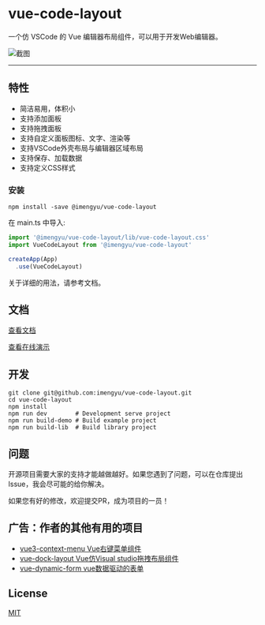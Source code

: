 
# vue-code-layout

一个仿 VSCode 的 Vue 编辑器布局组件，可以用于开发Web编辑器。

![截图](https://raw.githubusercontent.com/imengyu/vue-code-layout/master/screenshot/first.jpg)

---

## 特性

* 简洁易用，体积小
* 支持添加面板
* 支持拖拽面板
* 支持自定义面板图标、文字、渲染等
* 支持VSCode外壳布局与编辑器区域布局
* 支持保存、加载数据
* 支持定义CSS样式

### 安装

```
npm install -save @imengyu/vue-code-layout
```

在 main.ts 中导入:

```js
import '@imengyu/vue-code-layout/lib/vue-code-layout.css'
import VueCodeLayout from '@imengyu/vue-code-layout'

createApp(App)
  .use(VueCodeLayout)  

```

关于详细的用法，请参考文档。

## 文档

[查看文档](https://imengyu.top/pages/vue-code-layout-docs/)

[查看在线演示](https://imengyu.top/pages/vue-code-layout-demo/)

## 开发

```shell
git clone git@github.com:imengyu/vue-code-layout.git
cd vue-code-layout
npm install
npm run dev        # Development serve project
npm run build-demo # Build example project
npm run build-lib  # Build library project
```

## 问题

开源项目需要大家的支持才能越做越好。如果您遇到了问题，可以在仓库提出Issue，我会尽可能的给你解决。

如果您有好的修改，欢迎提交PR，成为项目的一员！

## 广告：作者的其他有用的项目

* [vue3-context-menu Vue右键菜单组件](https://github.com/imengyu/vue3-context-menu)
* [vue-dock-layout Vue仿Visual studio拖拽布局组件](https://github.com/imengyu/vue-dock-layout)
* [vue-dynamic-form vue数据驱动的表单](https://github.com/imengyu/vue-dynamic-form)

## License

[MIT](./LICENSE)
